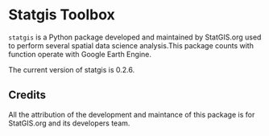 # Statgis Toolbox

`statgis` is a Python package developed and maintained by StatGIS.org used to perform several spatial data science analysis.This package counts with function operate with Google Earth Engine.

The current version of statgis is 0.2.6.
## Credits

All the attribution of the development and maintance of this package is for StatGIS.org and its developers team.
